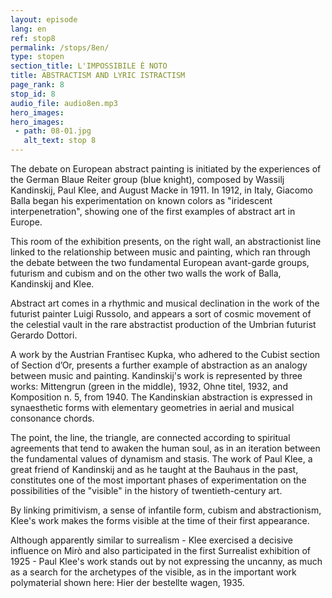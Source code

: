 ```yaml
---
layout: episode
lang: en
ref: stop8
permalink: /stops/8en/
type: stopen
section_title: L'IMPOSSIBILE È NOTO
title: ABSTRACTISM AND LYRIC ISTRACTISM
page_rank: 8
stop_id: 8
audio_file: audio8en.mp3
hero_images:
hero_images:
 - path: 08-01.jpg
   alt_text: stop 8
---
```


The debate on European abstract painting is initiated by the experiences of the German Blaue Reiter group (blue knight), composed by Wassilj Kandinskij, Paul Klee, and August Macke in 1911. In 1912, in Italy, Giacomo Balla began his experimentation on known colors as "iridescent interpenetration", showing one of the first examples of abstract art in Europe.

This room of the exhibition presents, on the right wall, an abstractionist line linked to the relationship between music and painting, which ran through the debate between the two fundamental European avant-garde groups, futurism and cubism and on the other two walls the work of Balla, Kandinskij and Klee.

Abstract art comes in a rhythmic and musical declination in the work of the futurist painter Luigi Russolo, and appears a sort of cosmic movement of the celestial vault in the rare abstractist production of the Umbrian futurist Gerardo Dottori.

A work by the Austrian Frantisec Kupka, who adhered to the Cubist section of Section d’Or, presents a further example of abstraction as an analogy between music and painting. Kandinskij's work is represented by three works: Mittengrun (green in the middle), 1932, Ohne titel, 1932, and Komposition n. 5, from 1940. The Kandinskian abstraction is expressed in synaesthetic forms with elementary geometries in aerial and musical consonance chords.

The point, the line, the triangle, are connected according to spiritual agreements that tend to awaken the human soul, as in an iteration between the fundamental values ​​of dynamism and stasis. The work of Paul Klee, a great friend of Kandinskij and as he taught at the Bauhaus in the past, constitutes one of the most important phases of experimentation on the possibilities of the "visible" in the history of twentieth-century art.

By linking primitivism, a sense of infantile form, cubism and abstractionism, Klee's work makes the forms visible at the time of their first appearance. 

Although apparently similar to surrealism - Klee exercised a decisive influence on Mirò and also participated in the first Surrealist exhibition of 1925 - Paul Klee's work stands out by not expressing the uncanny, as much as a search for the archetypes of the visible, as in the important work polymaterial shown here: Hier der bestellte wagen, 1935.
    

